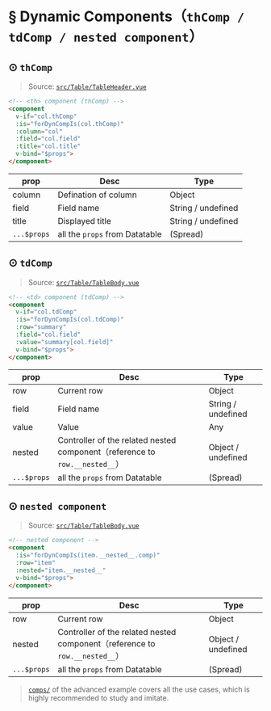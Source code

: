 # § Dynamic Components（`thComp / tdComp / nested component`）

## ⊙ `thComp`

> Source: [`src/Table/TableHeader.vue`](https://github.com/OneWayTech/vue2-datatable/blob/master/src/Table/TableHeader.vue)

```html
<!-- <th> component (thComp) -->
<component
  v-if="col.thComp"
  :is="forDynCompIs(col.thComp)"
  :column="col"
  :field="col.field"
  :title="col.title"
  v-bind="$props">
</component>
```

| prop | Desc | Type |
|---|---|---|
| column | Defination of column | Object |
| field | Field name | String / undefined |
| title | Displayed title | String / undefined |
| `...$props` | all the `props` from Datatable | (Spread) |

## ⊙ `tdComp`

> Source: [`src/Table/TableBody.vue`](https://github.com/OneWayTech/vue2-datatable/blob/master/src/Table/TableBody.vue)

```html
<!-- <td> component (tdComp) -->
<component
  v-if="col.tdComp"
  :is="forDynCompIs(col.tdComp)"
  :row="summary"
  :field="col.field"
  :value="summary[col.field]"
  v-bind="$props">
</component>
```

| prop | Desc | Type |
|---|---|---|
| row | Current row | Object |
| field | Field name | String / undefined |
| value | Value | Any |
| nested | Controller of the related nested component（reference to `row.__nested__`） | Object / undefined |
| `...$props` | all the `props` from Datatable | (Spread) |

## ⊙ `nested component`

> Source: [`src/Table/TableBody.vue`](https://github.com/OneWayTech/vue2-datatable/blob/master/src/Table/TableBody.vue)

```html
<!-- nested component -->
<component
  :is="forDynCompIs(item.__nested__.comp)"
  :row="item"
  :nested="item.__nested__"
  v-bind="$props">
</component>
```

| prop | Desc | Type |
|---|---|---|
| row | Current row | Object |
| nested | Controller of the related nested component（reference to `row.__nested__`） | Object / undefined |
| `...$props` | all the `props` from Datatable | (Spread) |

> [`comps/`](https://github.com/OneWayTech/vue2-datatable/blob/master/examples/src/Advanced/comps) of the advanced example covers all the use cases, which is highly recommended to study and imitate.
